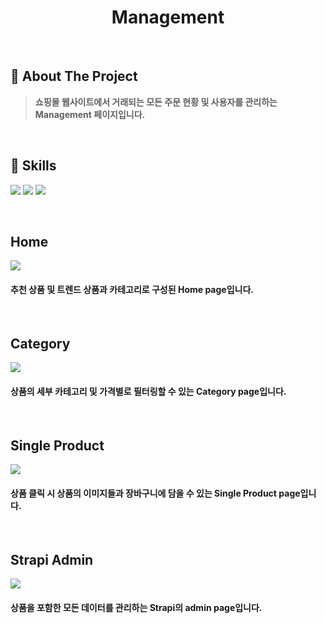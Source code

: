 <div align="center">
  <h1>Management</h1>
</div>
  <br />
  
  ## 📝 About The Project
> <b>쇼핑몰 웹사이트에서 거래되는 모든 주문 현황 및 사용자를 관리하는 Management 페이지입니다.</b>
  <br />
  
  ## 💪 Skills
<img src="https://img.shields.io/badge/React-20232A?style=for-the-badge&logo=react&logoColor=61DAFB"/> <img src="https://img.shields.io/badge/Sass-CC6699?style=for-the-badge&logo=sass&logoColor=white"/>
<img src="https://img.shields.io/badge/Material%20UI-007FFF?style=for-the-badge&logo=mui&logoColor=white"/>

  <br />
  <h2>Home</h2>
<div>
  <img src="https://user-images.githubusercontent.com/83646986/205867688-69bcf4f9-6389-4568-8435-843b798de92e.gif" />
  <h4>추천 상품 및 트렌드 상품과 카테고리로 구성된 Home page입니다.</h4>
</div>
<br />
<h2>Category</h2>
<div>
  <img src="https://user-images.githubusercontent.com/83646986/205866812-9c4fe8ed-b52b-42c6-abcd-da1ecf2107e6.gif" />
  <h4>상품의 세부 카테고리 및 가격별로 필터링할 수 있는 Category page입니다.</h4>
</div>
<br />
<h2>Single Product</h2>
<div>
  <img src="https://user-images.githubusercontent.com/83646986/205868413-3be54250-cd30-4f5a-b852-5b92881da66d.gif" />
  <h4>상품 클릭 시 상품의 이미지들과 장바구니에 담을 수 있는 Single Product page입니다.</h4>
</div>
<br />
<h2>Strapi Admin</h2>
<div>
  <img src="https://user-images.githubusercontent.com/83646986/205870950-88d80775-33b8-4b65-addb-74283602c9ab.gif" />
  <h4>상품을 포함한 모든 데이터를 관리하는 Strapi의 admin page입니다.</h4>
</div>
